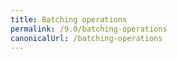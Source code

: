 ```yaml
---
title: Batching operations
permalink: /9.0/batching-operations
canonicalUrl: /batching-operations
---
```

